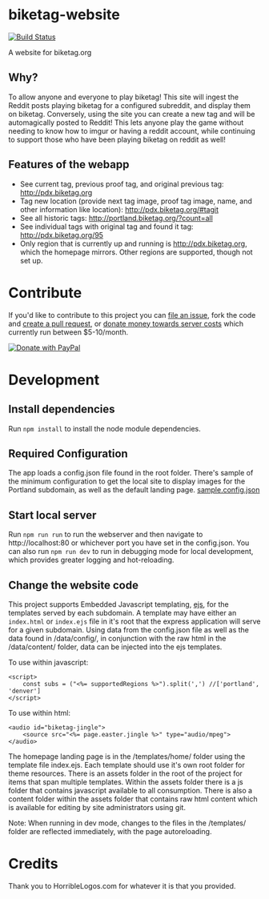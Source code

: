 # biketag-website
[![Build Status][travis-image]](https://travis-ci.org/KenEucker/biketag-website)

A website for biketag.org

## Why?
To allow anyone and everyone to play biketag! This site will ingest the Reddit posts playing biketag for a configured subreddit, and display them on biketag. Conversely, using the site you can create a new tag and will be automagically posted to Reddit! This lets anyone play the game without needing to know how to imgur or having a reddit account, while continuing to support those who have been playing biketag on reddit as well!

## Features of the webapp
* See current tag, previous proof tag, and original previous tag: http://pdx.biketag.org
* Tag new location (provide next tag image, proof tag image, name, and other information like location): http://pdx.biketag.org/#tagit
* See all historic tags: http://portland.biketag.org/?count=all
* See individual tags with original tag and found it tag: http://pdx.biketag.org/95
* Only region that is currently up and running is http://pdx.biketag.org, which the homepage mirrors. Other regions are supported, though not set up.

# Contribute
If you'd like to contribute to this project you can [file an issue](https://github.com/keneucker/biketag-website/issues), fork the code and [create a pull request](https://github.com/keneucker/biketag-website/pulls), or [donate money towards server costs](https://paypal.me/KenEucker) which currently run between $5-10/month.

[![Donate with PayPal][paypal-image]](https://paypal.me/KenEucker)

# Development
## Install dependencies
Run `npm install` to install the node module dependencies. 

## Required Configuration
The app loads a config.json file found in the root folder. There's sample of the minimum configuration to get the local site to display images for the Portland subdomain, as well as the default landing page. [sample.config.json](config.sample.json)

## Start local server
Run `npm run run` to run the webserver and then navigate to http://localhost:80 or whichever port you have set in the config.json. You can also run `npm run dev` to run in debugging mode for local development, which provides greater logging and hot-reloading.

## Change the website code
This project supports Embedded Javascript templating, [ejs](https://ejs.co/), for the templates served by each subdomain. A template may have either an `index.html` or `index.ejs` file in it's root that the express application will serve for a given subdomain. Using data from the config.json file as well as the data found in /data/config/, in conjunction with the raw html in the /data/content/ folder, data can be injected into the ejs templates.

To use within javascript:
```
<script>
	const subs = ("<%= supportedRegions %>").split(',') //['portland', 'denver']
</script>
```

To use within html:
```
<audio id="biketag-jingle">
	<source src="<%= page.easter.jingle %>" type="audio/mpeg">
</audio>
```

The homepage landing page is in the /templates/home/ folder using the template file index.ejs. Each template should use it's own root folder for theme resources. There is an assets folder in the root of the project for items that span multiple templates. Within the assets folder there is a js folder that contains javascript available to all consumption. There is also a content folder within the assets folder that contains raw html content which is available for editing by site administrators using git.

Note: When running in dev mode, changes to the files in the /templates/ folder are reflected immediately, with the page autoreloading.

# Credits

Thank you to HorribleLogos.com for whatever it is that you provided.

[paypal-image]:https://raw.githubusercontent.com/stefan-niedermann/paypal-donate-button/master/paypal-donate-button.png
[travis-image]:https://travis-ci.org/KenEucker/biketag-website.svg?branch=master
